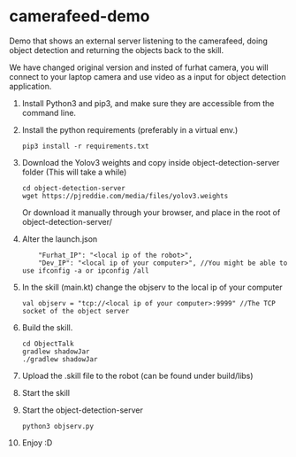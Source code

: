 # camerafeed-demo

Demo that shows an external server listening to the camerafeed, doing object detection and returning the objects back to the skill.

We have changed original version and insted of furhat camera, you will connect to your laptop camera and use video as a input for object detection application.

 1. Install Python3 and pip3, and make sure they are accessible from the command line.

 2. Install the python requirements (preferably in a virtual env.)

 	`pip3 install -r requirements.txt`


 3. Download the Yolov3 weights and copy inside object-detection-server folder (This will take a while)

	```
	cd object-detection-server
	wget https://pjreddie.com/media/files/yolov3.weights
	```

	Or download it manually through your browser, and place in the root of object-detection-server/

 4. Alter the launch.json 

 	```
 		"Furhat_IP": "<local ip of the robot>",
    	"Dev_IP": "<local ip of your computer>", //You might be able to use ifconfig -a or ipconfig /all
	```
 
 5. In the skill (main.kt) change the objserv to the local ip of your computer
 	
 	```
 	val objserv = "tcp://<local ip of your computer>:9999" //The TCP socket of the object server
 	``` 

 6. Build the skill.

 	```
 	cd ObjectTalk
 	gradlew shadowJar
 	./gradlew shadowJar
 	```

 7. Upload the .skill file to the robot (can be found under build/libs)

 8. Start the skill

 9. Start the object-detection-server

    ```
    python3 objserv.py
    ``` 
 10. Enjoy :D
